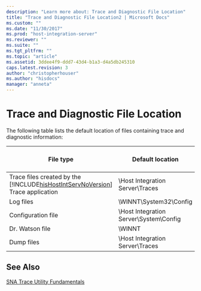 ```yaml
---
description: "Learn more about: Trace and Diagnostic File Location"
title: "Trace and Diagnostic File Location2 | Microsoft Docs"
ms.custom: ""
ms.date: "11/30/2017"
ms.prod: "host-integration-server"
ms.reviewer: ""
ms.suite: ""
ms.tgt_pltfrm: ""
ms.topic: "article"
ms.assetid: 3ddee4f9-ddd7-43d4-b1a3-d4a5db245310
caps.latest.revision: 3
author: "christopherhouser"
ms.author: "hisdocs"
manager: "anneta"
---
```

# Trace and Diagnostic File Location
The following table lists the default location of files containing trace and diagnostic information:  


|                                                          File type                                                          |            Default location            | File name or file name extensions |
|-----------------------------------------------------------------------------------------------------------------------------|----------------------------------------|-----------------------------------|
| Trace files created by the [!INCLUDE[hisHostIntServNoVersion](../includes/hishostintservnoversion-md.md)] Trace application |    \Host Integration Server\Traces     |              \*.atf               |
|                                                          Log files                                                          |         \WINNT\System32\Config         |              \*.evt               |
|                                                     Configuration file                                                      | \Host Integration Server\System\Config |              com.cfg              |
|                                                       Dr. Watson file                                                       |                 \WINNT                 |           drwtsn32.log            |
|                                                         Dump files                                                          |    \Host Integration Server\Traces     |            snadump.log            |

## See Also  
 [SNA Trace Utility Fundamentals](../core/sna-trace-utility-fundamentals1.md)
